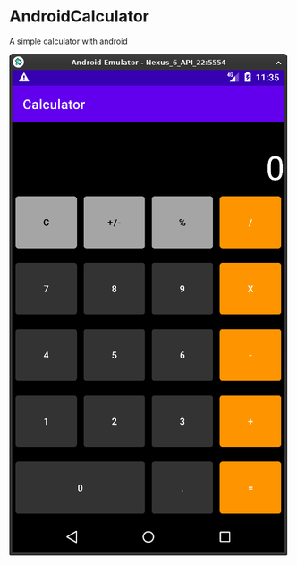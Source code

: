 # AndroidCalculator
A simple calculator with android

![AndroidCalculator](https://github.com/Orlando17544/AndroidCalculator/blob/main/AndroidCalculator.png)
